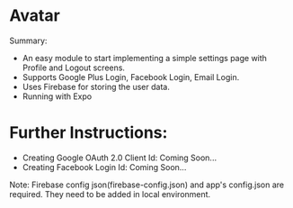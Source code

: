 # Avatar

Summary:
- An easy module to start implementing a simple settings page with Profile and Logout screens.
- Supports Google Plus Login, Facebook Login, Email Login.
- Uses Firebase for storing the user data.
- Running with Expo

# Further Instructions:
- Creating Google OAuth 2.0 Client Id:
Coming Soon...
- Creating Facebook Login Id:
Coming Soon...

Note: Firebase config json(firebase-config.json) and app's config.json are required. They need to be added in local environment.
